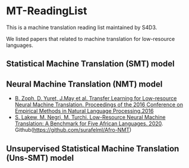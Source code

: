 # MT-ReadingList

This is a machine translation reading list maintained by S4D3. 

We listed papers that related to machine translation for low-resource languages. 

## Statistical Machine Translation (SMT) model
## Neural Machine Translation (NMT) model
* [B. Zoph, D. Yuret, J.May et al. Transfer Learning for Low-resource Neural Machine Translation. Proceedings of the 2016 Conference on Empirical Methods in Natural Language Processing.2016](https://www.aclweb.org/anthology/D16-1163/)
* [S. Lakew, M. Negri, M. Turchi. Low-Resource Neural Machine Translation: A Benchmark for Five African Languages. 2020](https://paperswithcode.com/paper/low-resource-neural-machine-translation-a). Github(https://github.com/surafelml/Afro-NMT)

## Unsupervised Statistical Machine Translation (Uns-SMT) model
